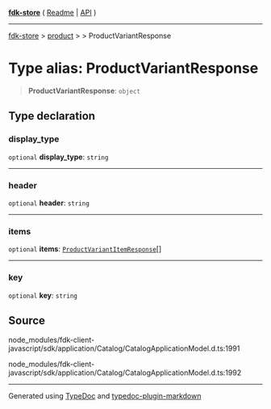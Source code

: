[**fdk-store**](../../../README.md) ( [Readme](../../../README.md) \| [API](../../../API.md) )

---

[fdk-store](../../../API.md) > [product](../../README.md) > [<internal>](../README.md) > ProductVariantResponse

# Type alias: ProductVariantResponse

> **ProductVariantResponse**: `object`

## Type declaration

### display_type

`optional` **display_type**: `string`

---

### header

`optional` **header**: `string`

---

### items

`optional` **items**: [`ProductVariantItemResponse`](type-alias.ProductVariantItemResponse.md)[]

---

### key

`optional` **key**: `string`

## Source

node_modules/fdk-client-javascript/sdk/application/Catalog/CatalogApplicationModel.d.ts:1991

node_modules/fdk-client-javascript/sdk/application/Catalog/CatalogApplicationModel.d.ts:1992

---

Generated using [TypeDoc](https://typedoc.org/) and [typedoc-plugin-markdown](https://www.npmjs.com/package/typedoc-plugin-markdown)

